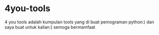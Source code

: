 # 4you-tools
4 you tools adalah kumpulan tools yang di buat pemograman python:) dan saya buat untuk kalian:) semoga bermamfaat
